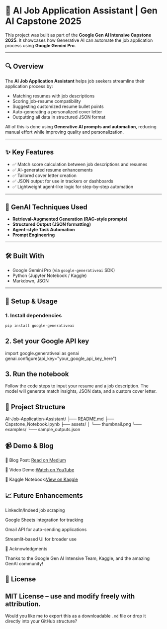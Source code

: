 # 🤖 AI Job Application Assistant | Gen AI Capstone 2025

This project was built as part of the **Google Gen AI Intensive Capstone 2025**. It showcases how Generative AI can automate the job application process using **Google Gemini Pro**.

---

## 🔍 Overview

The **AI Job Application Assistant** helps job seekers streamline their application process by:

- Matching resumes with job descriptions
- Scoring job-resume compatibility
- Suggesting customized resume bullet points
- Auto-generating a personalized cover letter
- Outputting all data in structured JSON format

All of this is done using **Generative AI prompts and automation**, reducing manual effort while improving quality and personalization.

---

## ✨ Key Features

- ✅ Match score calculation between job descriptions and resumes  
- ✅ AI-generated resume enhancements  
- ✅ Tailored cover letter creation  
- ✅ JSON output for use in trackers or dashboards  
- ✅ Lightweight agent-like logic for step-by-step automation

---

## 🧠 GenAI Techniques Used

- **Retrieval-Augmented Generation (RAG-style prompts)**  
- **Structured Output (JSON formatting)**  
- **Agent-style Task Automation**  
- **Prompt Engineering**

---

## 🛠 Built With

- Google Gemini Pro (via `google-generativeai` SDK)  
- Python (Jupyter Notebook / Kaggle)  
- Markdown, JSON

---

## 🚀 Setup & Usage

### 1. Install dependencies

```bash
pip install google-generativeai
```
## 2. Set your Google API key

import google.generativeai as genai
genai.configure(api_key="your_google_api_key_here")

## 3. Run the notebook

Follow the code steps to input your resume and a job description. The model will generate match insights, JSON data, and a custom cover letter.

## 📁 Project Structure

AI-Job-Application-Assistant/
├── README.md
├── Capstone_Notebook.ipynb
├── assets/
│   └── thumbnail.png
└── examples/
    └── sample_outputs.json

## 📹 Demo & Blog

   📖 Blog Post: [Read on Medium](https://medium.com/@bethusreeja/automating-job-applications-with-gen-ai-my-google-capstone-project-using-gemini-pro-701e31745a9e)

   🎥 Video Demo:[Watch on YouTube](https://www.youtube.com/watch?v=olx944mnz5U)

  📓 Kaggle Notebook:[View on Kaggle](https://www.kaggle.com/code/sreejab22/gen-ai-job-application-assistant)

## 📈 Future Enhancements

  LinkedIn/Indeed job scraping

  Google Sheets integration for tracking

  Gmail API for auto-sending applications

  Streamlit-based UI for broader use

🙌 Acknowledgments

Thanks to the Google Gen AI Intensive Team, Kaggle, and the amazing GenAI community!


## 📜 License

MIT License – use and modify freely with attribution.
---

Would you like me to export this as a downloadable `.md` file or drop it directly into your GitHub structure?




